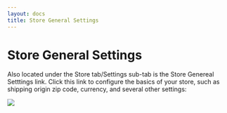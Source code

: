 ```yaml
---
layout: docs
title: Store General Settings
---
```


# Store General Settings

Also located under the Store tab/Settings sub-tab is the Store Genereal
Setttings link. Click this link to configure the basics of your store,
such as shipping origin zip code, currency, and several other settings:

![](assets/images/screenshots/ecommerce/general_settings.png)
